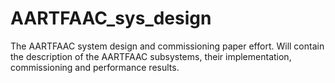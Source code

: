 # AARTFAAC_sys_design
The AARTFAAC system design and commissioning paper effort. 
Will contain the description of the AARTFAAC subsystems, their implementation,
commissioning and performance results.
